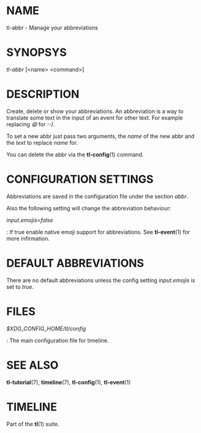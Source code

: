 # NAME

tl-abbr - Manage your abbreviations


# SYNOPSYS

*tl-abbr* [\<name\> \<command\>]

# DESCRIPTION

Create, delete or show your abbreviations. An abbreviation is a way to
translate some text in the input of an event for other text. For example
replacing *:smile:* for *:-)*.

To set a new abbr just pass two arguments, the *name* of the new abbr and
the *text* to replace *name* for.

You can delete the abbr via the **tl-config**(1) command.

# CONFIGURATION SETTINGS

Abbreviations are saved in the configuration file under the section *abbr*.

Also the following setting will change the abbreviation behaviour:

*input.emojis*=*false*

: If true enable native emoji support for abbreviations. See **tl-event**(1)
for more infirmation.

# DEFAULT ABBREVIATIONS

There are no default abbreviations unless the config setting *input.emojis*
is set to *true*.

# FILES

*$XDG_CONFIG_HOME/tl/config*

: The main configuration file for timeline.

# SEE ALSO

**tl-tutorial**(7), **timeline**(7), **tl-config**(1), **tl-event**(1)

# TIMELINE

Part of the **tl**(1) suite.
